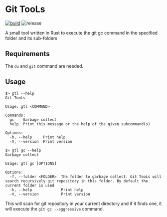 # Git TooLs
[![build](https://github.com/michaelcoll/git-compact/actions/workflows/build.yml/badge.svg?branch=main)](https://github.com/michaelcoll/git-compact/actions/workflows/build.yml) ![release](https://badgen.net/github/release/michaelcoll/git-compact?icon=github)

A small tool written in Rust to execute the git gc command in the specified folder and its sub-folders

## Requirements

The `du` and `git` command are needed.

## Usage

```shell
$> gtl --help
Git TooLs

Usage: gtl <COMMAND>

Commands:
  gc    Garbage collect
  help  Print this message or the help of the given subcommand(s)

Options:
  -h, --help     Print help
  -V, --version  Print version
```

```shell
$> gtl gc --help
Garbage collect

Usage: gtl gc [OPTIONS]

Options:
  -f, --folder <FOLDER>  The folder to garbage collect. Git TooLs will search recursively git repository in this folder. By default the current folder is used
  -h, --help             Print help
  -V, --version          Print version
```

This will scan for git repository in your current directory and if it finds one, it will execute the `git gc --aggressive` command.
